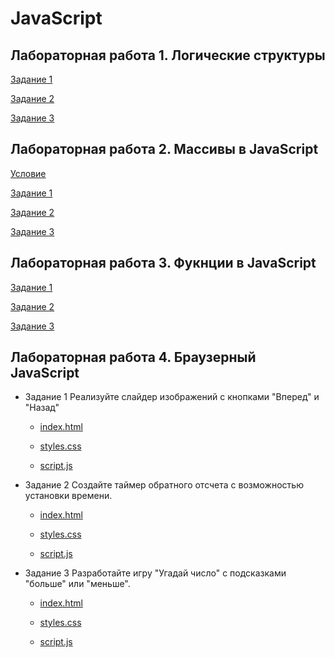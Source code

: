 # JavaScript
## Лабораторная работа 1. Логические структуры
 [Задание 1]()
 
 [Задание 2]()
 
 [Задание 3]()

## Лабораторная работа 2. Массивы в JavaScript
 [Условие](/image.png)
 
 [Задание 1](/pr1)
 
 [Задание 2](/pr2)
 
 [Задание 3](/pr3)

## Лабораторная работа 3. Фукнции в JavaScript
 [Задание 1](/zd1)
 
 [Задание 2](/zd2)
 
 [Задание 3](/zd3)

## Лабораторная работа 4. Браузерный JavaScript

* Задание 1 Реализуйте слайдер изображений с кнопками "Вперед" и "Назад"
   * [index.html](index1.html)
 
   * [styles.css](styles1.css)
 
   * [script.js](script1.js)

* Задание 2 Создайте таймер обратного отсчета с возможностью установки времени.
   * [index.html](index2.html)
 
   * [styles.css](styles2.css)
 
   * [script.js](script2.js)
* Задание 3  Разработайте игру "Угадай число" с подсказками "больше" или "меньше".
   * [index.html](Index.html)
 
   * [styles.css](styles.css)
 
   * [script.js](script.js)
